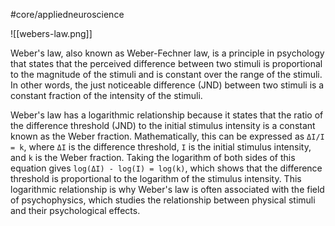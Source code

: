 #core/appliedneuroscience

![[webers-law.png]]

Weber's law, also known as Weber-Fechner law, is a principle in psychology that states that the perceived difference between two stimuli is proportional to the magnitude of the stimuli and is constant over the range of the stimuli. In other words, the just noticeable difference (JND) between two stimuli is a constant fraction of the intensity of the stimuli.

Weber's law has a logarithmic relationship because it states that the ratio of the difference threshold (JND) to the initial stimulus intensity is a constant known as the Weber fraction. Mathematically, this can be expressed as `ΔI/I = k`, where `ΔI` is the difference threshold, `I` is the initial stimulus intensity, and `k` is the Weber fraction. Taking the logarithm of both sides of this equation gives `log(ΔI) - log(I) = log(k)`, which shows that the difference threshold is proportional to the logarithm of the stimulus intensity. This logarithmic relationship is why Weber's law is often associated with the field of psychophysics, which studies the relationship between physical stimuli and their psychological effects.
